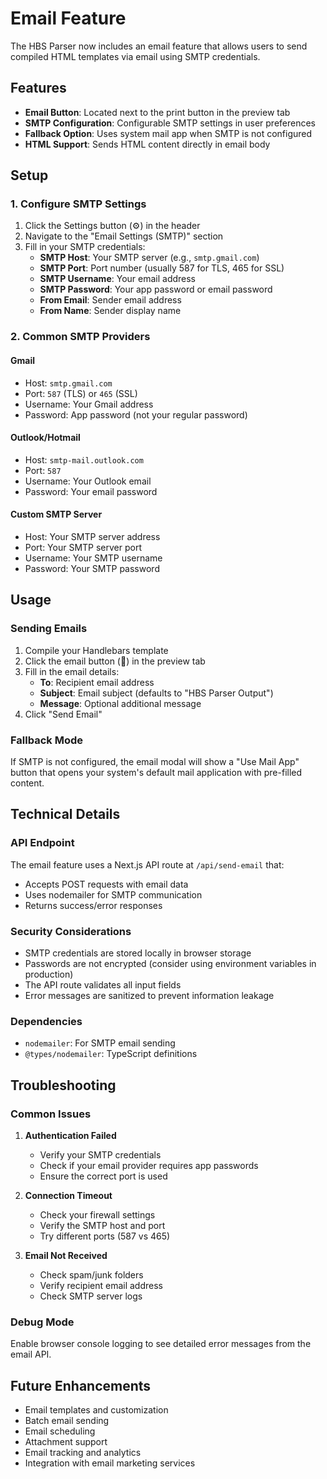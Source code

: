 # Email Feature

The HBS Parser now includes an email feature that allows users to send compiled HTML templates via email using SMTP credentials.

## Features

- **Email Button**: Located next to the print button in the preview tab
- **SMTP Configuration**: Configurable SMTP settings in user preferences
- **Fallback Option**: Uses system mail app when SMTP is not configured
- **HTML Support**: Sends HTML content directly in email body

## Setup

### 1. Configure SMTP Settings

1. Click the Settings button (⚙️) in the header
2. Navigate to the "Email Settings (SMTP)" section
3. Fill in your SMTP credentials:
   - **SMTP Host**: Your SMTP server (e.g., `smtp.gmail.com`)
   - **SMTP Port**: Port number (usually 587 for TLS, 465 for SSL)
   - **SMTP Username**: Your email address
   - **SMTP Password**: Your app password or email password
   - **From Email**: Sender email address
   - **From Name**: Sender display name

### 2. Common SMTP Providers

#### Gmail
- Host: `smtp.gmail.com`
- Port: `587` (TLS) or `465` (SSL)
- Username: Your Gmail address
- Password: App password (not your regular password)

#### Outlook/Hotmail
- Host: `smtp-mail.outlook.com`
- Port: `587`
- Username: Your Outlook email
- Password: Your email password

#### Custom SMTP Server
- Host: Your SMTP server address
- Port: Your SMTP server port
- Username: Your SMTP username
- Password: Your SMTP password

## Usage

### Sending Emails

1. Compile your Handlebars template
2. Click the email button (📧) in the preview tab
3. Fill in the email details:
   - **To**: Recipient email address
   - **Subject**: Email subject (defaults to "HBS Parser Output")
   - **Message**: Optional additional message
4. Click "Send Email"

### Fallback Mode

If SMTP is not configured, the email modal will show a "Use Mail App" button that opens your system's default mail application with pre-filled content.

## Technical Details

### API Endpoint

The email feature uses a Next.js API route at `/api/send-email` that:
- Accepts POST requests with email data
- Uses nodemailer for SMTP communication
- Returns success/error responses

### Security Considerations

- SMTP credentials are stored locally in browser storage
- Passwords are not encrypted (consider using environment variables in production)
- The API route validates all input fields
- Error messages are sanitized to prevent information leakage

### Dependencies

- `nodemailer`: For SMTP email sending
- `@types/nodemailer`: TypeScript definitions

## Troubleshooting

### Common Issues

1. **Authentication Failed**
   - Verify your SMTP credentials
   - Check if your email provider requires app passwords
   - Ensure the correct port is used

2. **Connection Timeout**
   - Check your firewall settings
   - Verify the SMTP host and port
   - Try different ports (587 vs 465)

3. **Email Not Received**
   - Check spam/junk folders
   - Verify recipient email address
   - Check SMTP server logs

### Debug Mode

Enable browser console logging to see detailed error messages from the email API.

## Future Enhancements

- Email templates and customization
- Batch email sending
- Email scheduling
- Attachment support
- Email tracking and analytics
- Integration with email marketing services
